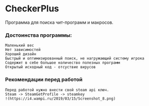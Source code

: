 # CheckerPlus
Программа для поиска чит-программ и макросов.

### Достоинства программы: 
	Маленький вес  
	Нет зависимостей  
	Хороший дизайн  
	Быстрый и оптимизированный поиск, не нагружающий систему игрока  
	Содержит в себе большое количество полезных программ  
	Открытый исходный код - отсуствие вирусов  

### Рекомендации перед работой
	Перед работой нужно внести свой steam api ключ.  
	Steam -> SteamGetProfile -> steamkey  
	!(https://i4.wampi.ru/2019/03/15/Screenshot_8.png)

